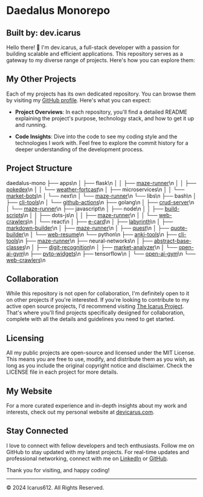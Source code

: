 
# Daedalus Monorepo
## Built by: dev.icarus

Hello there! 👋 I'm dev.icarus, a full-stack developer with a passion for building scalable and efficient applications. This repository serves as a gateway to my diverse range of projects. Here's how you can explore them:

## My Other Projects

Each of my projects has its own dedicated repository. You can browse them by visiting my [GitHub profile](https://github.com/icarus612). Here's what you can expect:

- **Project Overviews**: In each repository, you'll find a detailed README explaining the project's purpose, technology stack, and how to get it up and running.

- **Code Insights**: Dive into the code to see my coding style and the technologies I work with. Feel free to explore the commit history for a deeper understanding of the development process.

## Project Structure


daedalus-mono
├── apps\n
│   ├── flask\n
│   │   ├── [maze-runner](/apps/flask/maze-runner)\n
│   │   ├── [pokedex](/apps/flask/pokedex)\n
│   │   └── [weather-fortcast](/apps/flask/weather-fortcast)\n
│   ├── microservices\n
│   │   └── [market-bots](/apps/microservices/market-bots)\n
│   └── next\n
│       └── [maze-runner](/apps/next/maze-runner)\n
└── libs\n
    ├── bash\n
    │   ├── [cli-tools](/libs/bash/cli-tools)\n
    │   └── [github-actions](/libs/bash/github-actions)\n
    ├── golang\n
    │   ├── [crud-server](/libs/golang/crud-server)\n
    │   └── [maze-runner](/libs/golang/maze-runner)\n
    ├── javascript\n
    │   ├── node\n
    │   │   ├── [build-scripts](/libs/javascript/node/build-scripts)\n
    │   │   ├── dots-js\n
    │   │   ├── [maze-runner](/libs/javascript/node/maze-runner)\n
    │   │   └── [web-crawlers](/libs/javascript/node/web-crawlers)\n
    │   └── react\n
    │       ├── [e-card](/libs/javascript/react/e-card)\n
    │       ├── [labyrinth](/libs/javascript/react/labyrinth)\n
    │       ├── [markdown-builder](/libs/javascript/react/markdown-builder)\n
    │       ├── [maze-runner](/libs/javascript/react/maze-runner)\n
    │       ├── [quest](/libs/javascript/react/quest)\n
    │       ├── [quote-builder](/libs/javascript/react/quote-builder)\n
    │       └── [web-resume](/libs/javascript/react/web-resume)\n
    └── python\n
        ├── [anki-tools](/libs/python/anki-tools)\n
        ├── [cli-tools](/libs/python/cli-tools)\n
        ├── [maze-runner](/libs/python/maze-runner)\n
        ├── neural-networks\n
        │   ├── [abstract-base-classes](/libs/python/neural-networks/abstract-base-classes)\n
        │   ├── [digit-recognition](/libs/python/neural-networks/digit-recognition)\n
        │   ├── [market-analyzer](/libs/python/neural-networks/market-analyzer)\n
        │   └── [open-ai-gym](/libs/python/neural-networks/open-ai-gym)\n
        ├── [pyto-widgets](/libs/python/pyto-widgets)\n
        ├── tensorflow\n
        │   └── [open-ai-gym](/libs/python/tensorflow/open-ai-gym)\n
        └── [web-crawlers](/libs/python/web-crawlers)\n

## Collaboration

While this repository is not open for collaboration, I'm definitely open to it on other projects if you're interested. If you're looking to contribute to my active open source projects, I'd recommend visiting [The Icarus Project](https://github.com/the-icarus-project). That's where you'll find projects specifically designed for collaboration, complete with all the details and guidelines you need to get started.

## Licensing

All my public projects are open-source and licensed under the MIT License. This means you are free to use, modify, and distribute them as you wish, as long as you include the original copyright notice and disclaimer. Check the LICENSE file in each project for more details.

## My Website

For a more curated experience and in-depth insights about my work and interests, check out my personal website at [devicarus.com](https://devicarus.com).

## Stay Connected

I love to connect with fellow developers and tech enthusiasts. Follow me on GitHub to stay updated with my latest projects. For real-time updates and professional networking, connect with me on [LinkedIn](https://www.linkedin.com/in/ellis-hogan-99a646161) or [GitHub](https://github.com/icarus612).

Thank you for visiting, and happy coding!

---

© 2024 Icarus612. All Rights Reserved.

